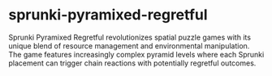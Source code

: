 # sprunki-pyramixed-regretful
Sprunki Pyramixed Regretful revolutionizes spatial puzzle games with its unique blend of resource management and environmental manipulation. The game features increasingly complex pyramid levels where each Sprunki placement can trigger chain reactions with potentially regretful outcomes.
